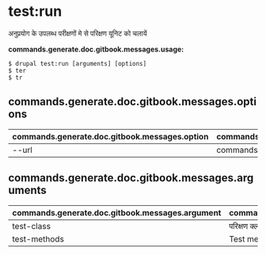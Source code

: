# test:run
अनुप्रयोग के उपलब्ध परीक्षणों मे से परिक्षण यूनिट को चलायें

**commands.generate.doc.gitbook.messages.usage:**
```
$ drupal test:run [arguments] [options]
$ ter  
$ tr  
```

## commands.generate.doc.gitbook.messages.options
commands.generate.doc.gitbook.messages.option | commands.generate.doc.gitbook.messages.details
-------|-------------
--url | commands.test.run.arguments.url

## commands.generate.doc.gitbook.messages.arguments
commands.generate.doc.gitbook.messages.argument | commands.generate.doc.gitbook.messages.details
---------|-------------
test-class | परिक्षण क्लास
test-methods | Test method(s) to be run
